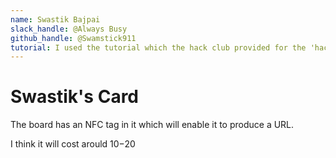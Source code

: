 ```yaml
---
name: Swastik Bajpai
slack_handle: @Always Busy
github_handle: @Swamstick911
tutorial: I used the tutorial which the hack club provided for the 'hacking card'.
---
```


# Swastik's Card

<!-- Describe your board in 2-3 sentences. What are you making? What will it do? -->
The board has an NFC tag in it which will enable it to produce a URL.

<!-- How much is it going to cost? -->
I think it will cost arould $10-$20

